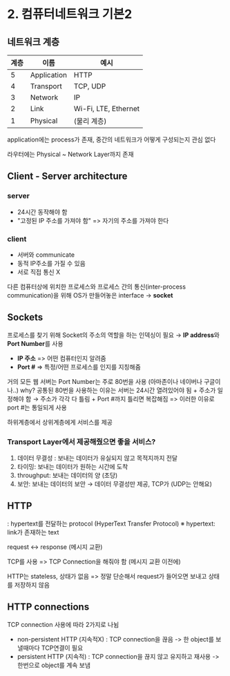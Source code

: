 # 2. 컴퓨터네트워크 기본2

## 네트워크 계층

| 계층 | 이름        | 예시                 |
| ---- | ----------- | -------------------- |
| 5    | Application | HTTP                 |
| 4    | Transport   | TCP, UDP             |
| 3    | Network     | IP                   |
| 2    | Link        | Wi-Fi, LTE, Ethernet |
| 1    | Physical    | (물리 계층)          |

application에는 process가 존재, 중간의 네트워크가 어떻게 구성되는지 관심 없다

라우터에는 Physical ~ Network Layer까지 존재

## Client - Server architecture

### server

- 24시간 동작해야 함
- "고정된 IP 주소를 가져야 함" => 자기의 주소를 가져야 한다

### client

- 서버와 communicate
- 동적 IP주소를 가질 수 있음
- 서로 직접 통신 X

다른 컴퓨터상에 위치한 프로세스와 프로세스 간의 통신(inter-process communication)을 위해 OS가 만들어놓은 interface → **socket**

## Sockets

프로세스를 찾기 위해 Socket의 주소의 역할을 하는 인덱싱이 필요 → **IP address**와 **Port Number**를 사용

- **IP 주소** => 어떤 컴퓨터인지 알려줌
- **Port #** => 특정/어떤 프로세스를 인지를 지칭해줌

거의 모든 웹 서버는 Port Number는 주로 80번을 사용 (아마존이나 네이버나 구글이나..)
why? 공통된 80번을 사용하는 이유는 서버는 24시간 열려있어야 됨 + 주소가 일정해야 함 → 주소가 각각 다 틀림 + Port #까지 틀리면 복잡해짐 => 이러한 이유로 port #는 통일되게 사용

하위계층에서 상위계층에게 서비스를 제공

### Transport Layer에서 제공해줬으면 좋을 서비스?

1. 데이터 무결성 : 보내는 데이터가 유실되지 않고 목적지까지 전달
2. 타이밍: 보내는 데이터가 원하는 시간에 도착
3. throughput: 보내는 데이터의 양 (초당)
4. 보안: 보내는 데이터의 보안
   → 데이터 무결성만 제공, TCP가 (UDP는 안해요)

## HTTP

: hypertext를 전달하는 protocol (HyperText Transfer Protocol)
※ hypertext: link가 존재하는 text

request <-> response (메시지 교환)

TCP를 사용 => TCP Connection을 해줘야 함 (메시지 교환 이전에)

HTTP는 stateless, 상태가 없음 => 정말 단순해서 request가 들어오면 보내고 상태를 저장하지 않음

## HTTP connections

TCP connection 사용에 따라 2가지로 나뉨

- non-persistent HTTP (지속적X)
  : TCP connection을 끊음 -> 한 object를 보낼때마다 TCP연결이 필요
- persistent HTTP (지속적)
  : TCP connection을 끊지 않고 유지하고 재사용 -> 한번으로 object를 계속 보냄
